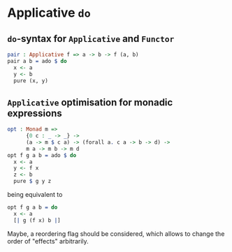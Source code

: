 <!-- idris
module README

import Syntax.Do.Applicative

%default total

%language ElabReflection
-->

# Applicative `do`

## `do`-syntax for `Applicative` and `Functor`

```idris
pair : Applicative f => a -> b -> f (a, b)
pair a b = ado $ do
  x <- a
  y <- b
  pure (x, y)
```

## `Applicative` optimisation for monadic expressions

```idris
opt : Monad m =>
      {0 c : _ -> _} ->
      (a -> m $ c a) -> (forall a. c a -> b -> d) ->
      m a -> m b -> m d
opt f g a b = ado $ do
  x <- a
  y <- f x
  z <- b
  pure $ g y z
```

being equivalent to

```idris
opt f g a b = do
  x <- a
  [| g (f x) b |]
```

Maybe, a reordering flag should be considered,
which allows to change the order of "effects" arbitrarily.
